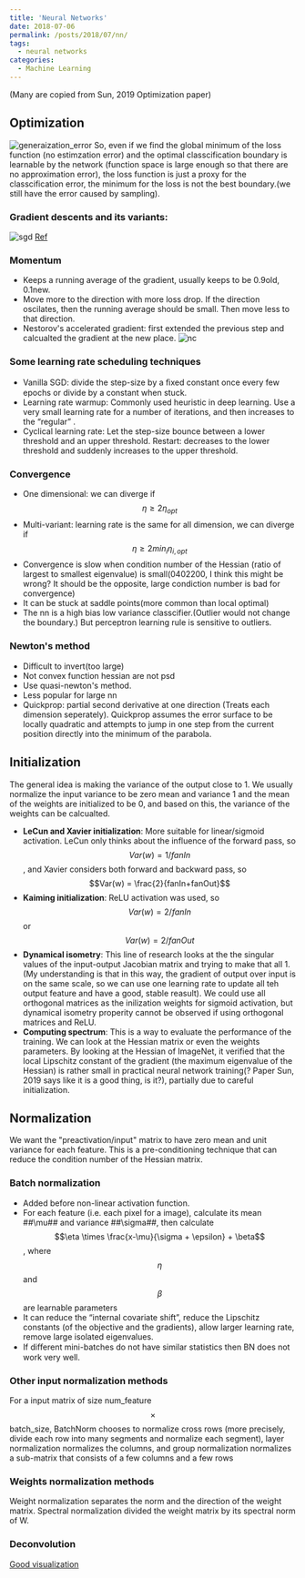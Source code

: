 ```yaml
---
title: 'Neural Networks'
date: 2018-07-06
permalink: /posts/2018/07/nn/
tags:
  - neural networks
categories:
  - Machine Learning
---
```

(Many are copied from Sun, 2019 Optimization paper)

## Optimization
![generaization_error]({{site.url}}{{site.baseurl}}/assets/images/generaization_error.png)
So, even if we find the global minimum of the loss function (no estimzation error) and the optimal classcification boundary is learnable by the network (function space is large enough so that there are no approximation error), the loss function is just a proxy for the classcification error, the minimum for the loss is not the best boundary.(we still have the error caused by sampling).

### Gradient descents and its variants:
![sgd]({{site.url}}{{site.baseurl}}/assets/images/sdg.png)
[Ref](https://ruder.io/optimizing-gradient-descent/index.html#challenges)

### Momentum
* Keeps a running average of the gradient, usually keeps to be 0.9old, 0.1new.
* Move more to the direction with more loss drop. If the direction oscilates, then the running average should be small. Then move less to that direction.
* Nestorov's accelerated gradient: first extended the previous step and calcualted the gradient at the new place.
![nc]({{site.url}}{{site.baseurl}}/assets/images/Nesterov+Accelerated+Gradient.png)

### Some learning rate scheduling techniques
* Vanilla SGD: divide the step-size by a ﬁxed constant once every few epochs or divide by a constant when stuck.
* Learning rate warmup: Commonly used heuristic in deep learning. Use a very small learning rate for a number of iterations, and then increases to the “regular” .
* Cyclical learning rate:  Let the step-size bounce between a lower threshold and an upper threshold. Restart: decreases to the lower threshold and suddenly increases to the upper threshold.

### Convergence
* One dimensional: we can diverge if $$\eta \ge 2 \eta_{opt}$$
* Multi-variant: learning rate is the same for all dimension, we can diverge if $$\eta \ge 2 min_i \eta_{i,opt}$$
* Convergence is slow when condition number of the Hessian (ratio of largest to
smallest eigenvalue) is small(0402200, I think this might be wrong? It should be the opposite, large condiction number is bad for convergence)
* It can be stuck at saddle points(more common than local optimal)
* The nn is a high bias low variance classcifier.(Outlier would not change the boundary.) But perceptron learning rule is sensitive to outliers.

### Newton's method
* Difficult to invert(too large)
* Not convex function hessian are not psd
* Use quasi-newton's method.
* Less popular for large nn
* Quickprop: partial second derivative at one direction (Treats each dimension seperately). Quickprop assumes the error surface to be locally quadratic and attempts to jump in one step from the current position directly into the minimum of the parabola. 


## Initialization
The general idea is making the variance of the output close to 1. We usually normalize the input variance to be zero mean and variance 1 and the mean of the weights are initialized to be 0, and based on this, the variance of the weights can be calcualted.
* **LeCun and Xavier initialization**: More suitable for linear/sigmoid activation. LeCun only thinks about the influence of the forward pass, so $$Var(w) = 1/fanIn$$, and Xavier considers both forward and backward pass, so $$Var(w) = \frac{2}{fanIn+fanOut}$$
* **Kaiming initialization**: ReLU activation was used, so $$Var(w) = 2/fanIn$$ or $$Var(w) = 2/fanOut$$
* **Dynamical isometry**: This line of research looks at the the singular values of the input-output Jacobian matrix and trying to make that all 1. (My understanding is that in this way, the gradient of output over input is on the same scale, so we can use one learning rate to update all teh output feature and have a good, stable reasult). We could use all orthogonal matrices as the inilization weights for sigmoid activation, but dynamical isometry properity cannot be observed if using orthogonal matrices and ReLU. 
* **Computing spectrum**: This is a way to evaluate the performance of the training. We can look at the Hessian matrix or even the weights parameters. By looking at the Hessian of ImageNet, it verified that the local Lipschitz constant of the gradient (the maximum eigenvalue of the Hessian) is rather small in practical neural network training(? Paper Sun, 2019 says like it is a good thing, is it?), partially due to careful initialization. 

## Normalization
We want the "preactivation/input" matrix to have zero mean and unit variance for each feature. This is a pre-conditioning technique that can reduce the condition number of the Hessian matrix. 
### Batch normalization
* Added before non-linear activation function.
* For each feature (i.e. each pixel for a image), calculate its mean ##\mu## and variance ##\sigma##, then calculate $$\eta \times \frac{x-\mu}{\sigma + \epsilon} + \beta$$, where $$\eta$$ and $$\beta$$ are learnable parameters
* It can reduce the “internal covariate shift”, reduce the Lipschitz constants (of the objective and the gradients), allow larger learning rate, remove large isolated eigenvalues.
*  If diﬀerent mini-batches do not have similar statistics then BN does not work very well.

### Other input normalization methods
For a input matrix of size num_feature $$\times$$ batch_size, BatchNorm chooses to normalize cross rows (more precisely, divide each row into many segments and normalize each segment), layer normalization normalizes the columns, and group normalization normalizes a sub-matrix that consists of a few columns and a few rows

### Weights normalization methods
Weight normalization separates the norm and the direction of the weight matrix. Spectral normalization divided the weight matrix by its spectral norm of W.

### Deconvolution
[Good visualization](https://github.com/vdumoulin/conv_arithmetic)




